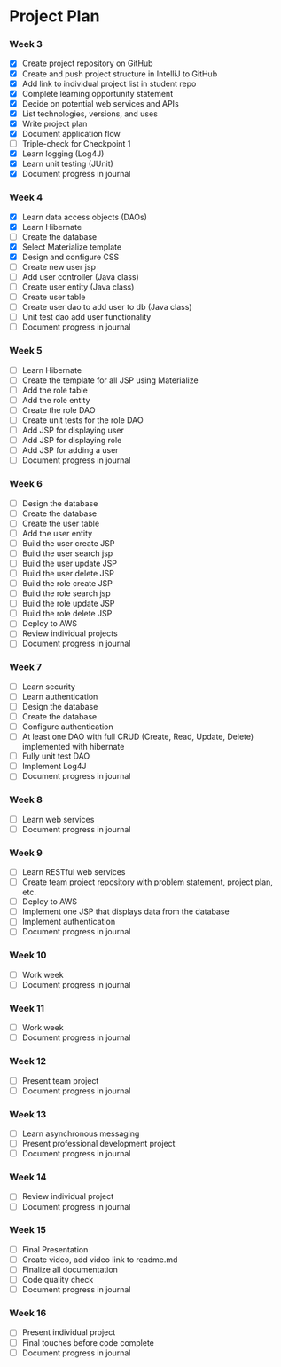 # Project Plan

### Week 3
- [X] Create project repository on GitHub
- [X] Create and push project structure in IntelliJ to GitHub
- [X] Add link to individual project list in student repo
- [X] Complete learning opportunity statement
- [X] Decide on potential web services and APIs
- [X] List technologies, versions, and uses
- [X] Write project plan
- [X] Document application flow
- [ ] Triple-check for Checkpoint 1
- [X] Learn logging (Log4J)
- [X] Learn unit testing (JUnit)
- [X] Document progress in journal

### Week 4
- [X] Learn data access objects (DAOs)
- [X] Learn Hibernate
- [ ] Create the database
- [X] Select Materialize template
- [X] Design and configure CSS
- [ ] Create new user jsp
- [ ] Add user controller (Java class)
- [ ] Create user entity (Java class)
- [ ] Create user table
- [ ] Create user dao to add user to db (Java class)
- [ ] Unit test dao add user functionality
- [ ] Document progress in journal

### Week 5

- [ ] Learn Hibernate
- [ ] Create the template for all JSP using Materialize
- [ ] Add the role table
- [ ] Add the role entity
- [ ] Create the role DAO
- [ ] Create unit tests for the role DAO
- [ ] Add JSP for displaying user
- [ ] Add JSP for displaying role
- [ ] Add JSP for adding a user
- [ ] Document progress in journal

### Week 6

- [ ] Design the database
- [ ] Create the database
- [ ] Create the user table
- [ ] Add the user entity
- [ ] Build the user create JSP
- [ ] Build the user search jsp
- [ ] Build the user update JSP
- [ ] Build the user delete JSP
- [ ] Build the role create JSP
- [ ] Build the role search jsp
- [ ] Build the role update JSP
- [ ] Build the role delete JSP
- [ ] Deploy to AWS
- [ ] Review individual projects
- [ ] Document progress in journal

### Week 7
- [ ] Learn security
- [ ] Learn authentication
- [ ] Design the database
- [ ] Create the database
- [ ] Configure authentication
- [ ] At least one DAO with full CRUD (Create, Read, Update, Delete) 
  implemented with hibernate
- [ ] Fully unit test DAO
- [ ] Implement Log4J
- [ ] Document progress in journal

### Week 8
- [ ] Learn web services
- [ ] Document progress in journal

### Week 9
- [ ] Learn RESTful web services
- [ ] Create team project repository with problem statement, project 
  plan, etc.
- [ ] Deploy to AWS
- [ ] Implement one JSP that displays data from the database
- [ ] Implement authentication
- [ ] Document progress in journal

### Week 10
- [ ] Work week
- [ ] Document progress in journal

### Week 11
- [ ] Work week
- [ ] Document progress in journal

### Week 12
- [ ] Present team project
- [ ] Document progress in journal

### Week 13
- [ ] Learn asynchronous messaging
- [ ] Present professional development project
- [ ] Document progress in journal

### Week 14
- [ ] Review individual project
- [ ] Document progress in journal

### Week 15
- [ ] Final Presentation
- [ ] Create video, add video link to readme.md
- [ ] Finalize all documentation
- [ ] Code quality check
- [ ] Document progress in journal

### Week 16
- [ ] Present individual project
- [ ] Final touches before code complete
- [ ] Document progress in journal